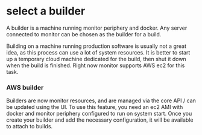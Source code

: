# select a builder

A builder is a machine running monitor periphery and docker. Any server connected to monitor can be chosen as the builder for a build.

Building on a machine running production software is usually not a great idea, as this process can use a lot of system resources. It is better to start up a temporary cloud machine dedicated for the build, then shut it down when the build is finished. Right now monitor supports AWS ec2 for this task.

### AWS builder

Builders are now monitor resources, and are managed via the core API / can be updated using the UI.
To use this feature, you need an ec2 AMI with docker and monitor periphery configured to run on system start.
Once you create your builder and add the necessary configuration, it will be available to attach to builds.